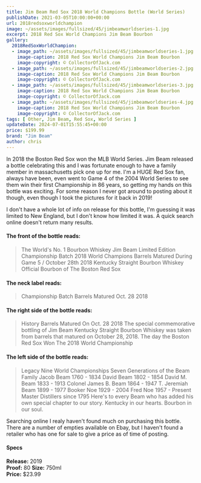 ```yaml
---
title: Jim Beam Red Sox 2018 World Champions Bottle (World Series)
publishDate: 2021-03-05T10:00:00+00:00
url: 2018redsoxworldchampion
image: ~/assets/images/fullsized/45/jimbeamworldseries-1.jpg
excerpt: 2018 Red Sox World Champions Jim Beam Bourbon
gallery:
  2018RedSoxWorldChampion:
  - image_path: ~/assets/images/fullsized/45/jimbeamworldseries-1.jpg
    image-caption: 2018 Red Sox World Champions Jim Beam Bourbon
    image-copyright: © CollectorOfJack.com
  - image_path: ~/assets/images/fullsized/45/jimbeamworldseries-2.jpg
    image-caption: 2018 Red Sox World Champions Jim Beam Bourbon
    image-copyright: © CollectorOfJack.com
  - image_path: ~/assets/images/fullsized/45/jimbeamworldseries-3.jpg
    image-caption: 2018 Red Sox World Champions Jim Beam Bourbon
    image-copyright: © CollectorOfJack.com
  - image_path: ~/assets/images/fullsized/45/jimbeamworldseries-4.jpg
    image-caption: 2018 Red Sox World Champions Jim Beam Bourbon
    image-copyright: © CollectorOfJack.com
tags: [ Other, Jim Beam, Red Sox, World Series ]
updateDate: 2024-07-01T15:55:45+00:00
price: $199.99
brand: "Jim Beam"
author: chris
---
```

In 2018 the Boston Red Sox won the MLB World Series. Jim Beam released a bottle celebrating this and I was fortunate enough to have a family member in massachusetts pick one up for me. I'm a HUGE Red Sox fan, always have been, even went to Game 4 of the 2004 World Series to see them win their first Championship in 86 years, so getting my hands on this bottle was exciting. For some reason I never got around to posting about it though, even though I took the pictures for it back in 2019!

I don't have a whole lot of info on release for this bottle, I'm guessing it was limited to New England, but I don't know how limited it was. A quick search online doesn't return many results.

#### The front of the bottle reads:

> The World's No. 1 Bourbon Whiskey
> Jim Beam
> Limited Edition Championship Batch
> 2018 World Champions
> Barrels Matured During Game 5 / October 28th 2018
> Kentucky Straight Bourbon Whiskey
> Official Bourbon of The Boston Red Sox

#### The neck label reads: 

> Championship Batch
> Barrels Matured Oct. 28 2018

#### The right side of the bottle reads:

> History
> Barrels Matured On
> Oct. 28 2018
> The special commemorative bottling of Jim Beam Kentucky Straight Bourbon Whiskey was taken from barrels that matured on October 28, 2018. The day the Boston Red Sox Won The 2018 World Championship

#### The left side of the bottle reads:

> Legacy
> Nine World Championships
> Seven Generations of the Beam Family
> Jacob Beam 1760 - 1834
> David Beam 1802 - 1854
> David M. Beam 1833 - 1913
> Colonel James B. Beam 1864 - 1947
> T. Jeremiah Beam 1899 - 1977
> Booker Noe 1929 - 2004
> Fred Noe 1957 - Present
> Master Distillers since 1795
> Here's to every Beam who has added his own special chapter to our story. Kentucky in our hearts. Bourbon in our soul.

Searching online I realy haven't found much on purchasing this bottle. There are a number of empties available on Ebay, but I haven't found a retailer who has one for sale to give a price as of time of posting. 


#### Specs

**Release:** 2019  
**Proof:** 80
**Size:** 750ml  
**Price:** $23.99 



